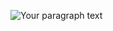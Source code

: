 ![Your paragraph text](https://user-images.githubusercontent.com/72851613/222189087-c794f4cb-5815-4307-b6de-6d8e8f720278.png)
